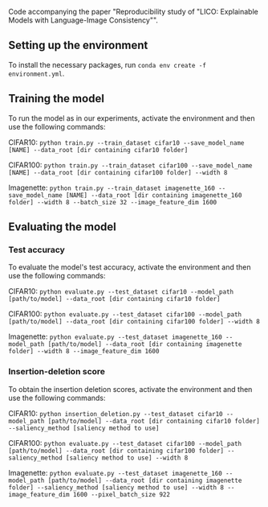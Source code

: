Code accompanying the paper "Reproducibility study of "LICO: Explainable Models with Language-Image Consistency"".

## Setting up the environment
To install the necessary packages, run
``conda env create -f environment.yml``.

## Training the model
To run the model as in our experiments, activate the environment and then use the following commands:

CIFAR10:
``python train.py --train_dataset cifar10 --save_model_name [NAME] --data_root [dir containing cifar10 folder]``

CIFAR100:
``python train.py --train_dataset cifar100 --save_model_name [NAME] --data_root [dir containing cifar100 folder] --width 8``

Imagenette:
``python train.py --train_dataset imagenette_160 --save_model_name [NAME] --data_root [dir containing imagenette_160 folder] --width 8 --batch_size 32 --image_feature_dim 1600``

## Evaluating the model

### Test accuracy
To evaluate the model's test accuracy, activate the environment and then use the following commands:

CIFAR10:
``python evaluate.py --test_dataset cifar10 --model_path [path/to/model] --data_root [dir containing cifar10 folder]``

CIFAR100:
``python evaluate.py --test_dataset cifar100 --model_path [path/to/model] --data_root [dir containing cifar100 folder] --width 8``

Imagenette:
``python evaluate.py --test_dataset imagenette_160 --model_path [path/to/model] --data_root [dir containing imagenette folder] --width 8 --image_feature_dim 1600``

### Insertion-deletion score
To obtain the insertion deletion scores, activate the environment and then use the following commands:

CIFAR10:
``python insertion_deletion.py --test_dataset cifar10 --model_path [path/to/model] --data_root [dir containing cifar10 folder] --saliency_method [saliency method to use]``

CIFAR100:
``python evaluate.py --test_dataset cifar100 --model_path [path/to/model] --data_root [dir containing cifar100 folder] --saliency_method [saliency method to use] --width 8``

Imagenette:
``python evaluate.py --test_dataset imagenette_160 --model_path [path/to/model] --data_root [dir containing imagenette folder] --saliency_method [saliency method to use] --width 8 --image_feature_dim 1600 --pixel_batch_size 922``

